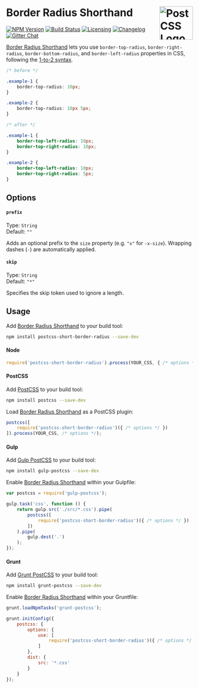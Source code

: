 # Border Radius Shorthand <a href="https://github.com/postcss/postcss"><img src="https://postcss.github.io/postcss/logo.svg" alt="PostCSS Logo" width="90" height="90" align="right"></a>

[![NPM Version][npm-img]][npm-url]
[![Build Status][cli-img]][cli-url]
[![Licensing][lic-image]][lic-url]
[![Changelog][log-image]][log-url]
[![Gitter Chat][git-image]][git-url]

[Border Radius Shorthand] lets you use `border-top-radius`, `border-right-radius`, `border-bottom-radius`, and `border-left-radius` properties in CSS, following the [1-to-2 syntax].


```css
/* before */

.example-1 {
	border-top-radius: 10px;
}

.example-2 {
	border-top-radius: 10px 5px;
}

/* after */

.example-1 {
	border-top-left-radius: 10px;
	border-top-right-radius: 10px;
}

.example-2 {
	border-top-left-radius: 10px;
	border-top-right-radius: 5px;
}
```

## Options

#### `prefix`

Type: `String`  
Default: `""`

Adds an optional prefix to the `size` property (e.g. `"x"` for `-x-size`). Wrapping dashes (`-`) are automatically applied.

#### `skip`

Type: `String`  
Default: `"*"`

Specifies the skip token used to ignore a length.

## Usage

Add [Border Radius Shorthand] to your build tool:

```bash
npm install postcss-short-border-radius --save-dev
```

#### Node

```js
require('postcss-short-border-radius').process(YOUR_CSS, { /* options */ });
```

#### PostCSS

Add [PostCSS] to your build tool:

```bash
npm install postcss --save-dev
```

Load [Border Radius Shorthand] as a PostCSS plugin:

```js
postcss([
	require('postcss-short-border-radius')({ /* options */ })
]).process(YOUR_CSS, /* options */);
```

#### Gulp

Add [Gulp PostCSS] to your build tool:

```bash
npm install gulp-postcss --save-dev
```

Enable [Border Radius Shorthand] within your Gulpfile:

```js
var postcss = require('gulp-postcss');

gulp.task('css', function () {
	return gulp.src('./src/*.css').pipe(
		postcss([
			require('postcss-short-border-radius')({ /* options */ })
		])
	).pipe(
		gulp.dest('.')
	);
});
```

#### Grunt

Add [Grunt PostCSS] to your build tool:

```bash
npm install grunt-postcss --save-dev
```

Enable [Border Radius Shorthand] within your Gruntfile:

```js
grunt.loadNpmTasks('grunt-postcss');

grunt.initConfig({
	postcss: {
		options: {
			use: [
				require('postcss-short-border-radius')({ /* options */ })
			]
		},
		dist: {
			src: '*.css'
		}
	}
});
```

[npm-url]: https://www.npmjs.com/package/postcss-short-border-radius
[npm-img]: https://img.shields.io/npm/v/postcss-short-border-radius.svg
[cli-url]: https://travis-ci.org/jonathantneal/postcss-short-border-radius
[cli-img]: https://img.shields.io/travis/jonathantneal/postcss-short-border-radius.svg
[lic-url]: LICENSE.md
[lic-image]: https://img.shields.io/npm/l/postcss-short-border-radius.svg
[log-url]: CHANGELOG.md
[log-image]: https://img.shields.io/badge/changelog-md-blue.svg
[git-url]: https://gitter.im/postcss/postcss
[git-image]: https://img.shields.io/badge/chat-gitter-blue.svg

[Border Radius Shorthand]: https://github.com/jonathantneal/postcss-short-border-radius
[1-to-2 syntax]: https://developer.mozilla.org/en-US/docs/Web/CSS/Shorthand_properties#Tricky_edge_cases
[PostCSS]: https://github.com/postcss/postcss
[Grunt PostCSS]: https://github.com/nDmitry/grunt-postcss
[Gulp PostCSS]: https://github.com/postcss/gulp-postcss
